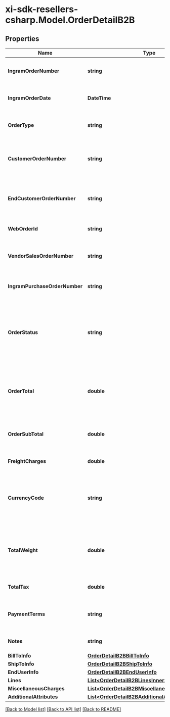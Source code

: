 # xi-sdk-resellers-csharp.Model.OrderDetailB2B

## Properties

Name | Type | Description | Notes
------------ | ------------- | ------------- | -------------
**IngramOrderNumber** | **string** | The IngramMicro sales order number. | [optional] 
**IngramOrderDate** | **DateTime** | The IngramMicro sales order date. | [optional] 
**OrderType** | **string** | The IngramMicro sales order type. | [optional] 
**CustomerOrderNumber** | **string** | The reseller&#39;s order number for reference in their system. | [optional] 
**EndCustomerOrderNumber** | **string** | The end customer&#39;s order number for reference in their system. | [optional] 
**WebOrderId** | **string** | The web order id of the order. | [optional] 
**VendorSalesOrderNumber** | **string** | The vendor&#39;s order number for reference in their system | [optional] 
**IngramPurchaseOrderNumber** | **string** | Ingram purchase order number. | [optional] 
**OrderStatus** | **string** | The header-level status of the order. One of- Shipped, Canceled, Backordered, Processing, On Hold, Delivered. | [optional] 
**OrderTotal** | **double** | The total cost for the order, includes subtotal, freight charges, and tax. | [optional] 
**OrderSubTotal** | **double** | The sub total cost for the order, not including tax and freight. | [optional] 
**FreightCharges** | **double** | The freight charges for the order. | [optional] 
**CurrencyCode** | **string** | The country-specific three digit ISO 4217 currency code for the order. | [optional] 
**TotalWeight** | **double** | Total order weight. unit - - North america - Pounds , other countries will be KG. | [optional] 
**TotalTax** | **double** | Total tax on the orders placed. | [optional] 
**PaymentTerms** | **string** | The payment terms of the order. (Ex- Net 30 days). | [optional] 
**Notes** | **string** | The header-level notes for the order. | [optional] 
**BillToInfo** | [**OrderDetailB2BBillToInfo**](OrderDetailB2BBillToInfo.md) |  | [optional] 
**ShipToInfo** | [**OrderDetailB2BShipToInfo**](OrderDetailB2BShipToInfo.md) |  | [optional] 
**EndUserInfo** | [**OrderDetailB2BEndUserInfo**](OrderDetailB2BEndUserInfo.md) |  | [optional] 
**Lines** | [**List&lt;OrderDetailB2BLinesInner&gt;**](OrderDetailB2BLinesInner.md) |  | [optional] 
**MiscellaneousCharges** | [**List&lt;OrderDetailB2BMiscellaneousChargesInner&gt;**](OrderDetailB2BMiscellaneousChargesInner.md) |  | [optional] 
**AdditionalAttributes** | [**List&lt;OrderDetailB2BAdditionalAttributesInner&gt;**](OrderDetailB2BAdditionalAttributesInner.md) |  | [optional] 

[[Back to Model list]](../README.md#documentation-for-models) [[Back to API list]](../README.md#documentation-for-api-endpoints) [[Back to README]](../README.md)

